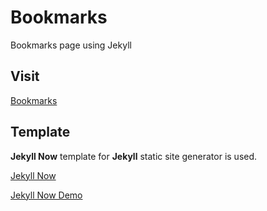 # Bookmarks

Bookmarks page using Jekyll

## Visit
[Bookmarks](https://merukeru.github.io/bookmarks/)

## Template

**Jekyll Now** template for **Jekyll** static site generator is used.

[Jekyll Now](https://github.com/barryclark/jekyll-now)

[Jekyll Now Demo](http://jekyllnow.com)
